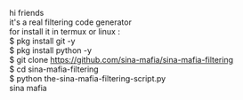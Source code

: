 hi friends                                             
it's a real filtering code generator                                   
for install it in termux or linux :                                    
$ pkg install git -y                                         
$ pkg install python -y                                           
$ git clone https://github.com/sina-mafia/sina-mafia-filtering                                   
$ cd sina-mafia-filtering                                          
$ python the-sina-mafia-filtering-script.py                                 
sina mafia                                   
